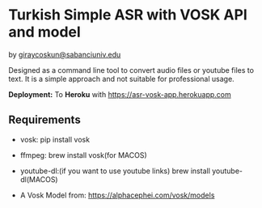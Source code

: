 # Turkish Simple ASR with VOSK API and model
by giraycoskun@sabanciuniv.edu

Designed as a command line tool to convert audio files or youtube files to text.
It is a simple approach and not suitable for professional usage.

**Deployment:** To **Heroku** with https://asr-vosk-app.herokuapp.com

## Requirements

- vosk: pip install vosk

- ffmpeg: brew install vosk(for MACOS)

- youtube-dl:(if you want to use youtube links) brew install youtube-dl(MACOS)

- A Vosk Model from: https://alphacephei.com/vosk/models
